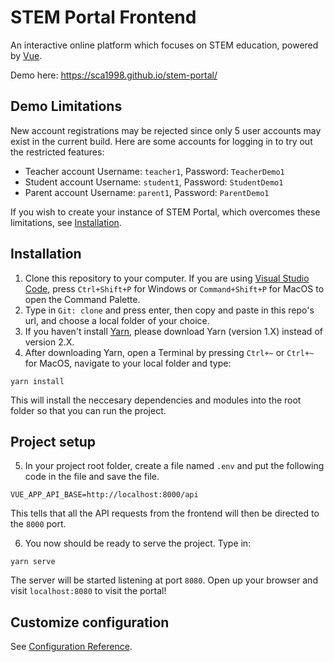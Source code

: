 # STEM Portal Frontend
An interactive online platform which focuses on STEM education, powered by [Vue](https://vuejs.org).

Demo here: https://sca1998.github.io/stem-portal/
## Demo Limitations
New account registrations may be rejected since only 5 user accounts may exist in the current build. Here are some accounts for logging in to try out the restricted features:
- Teacher account
 Username: `teacher1`, Password: `TeacherDemo1`
- Student account
 Username: `student1`, Password: `StudentDemo1`
- Parent account
 Username: `parent1`, Password: `ParentDemo1`
 
If you wish to create your instance of STEM Portal, which overcomes these limitations, see [Installation](https://github.com/sca1998/stem-portal/blob/master/README.md/#installation).
## Installation
1. Clone this repository to your computer. If you are using [Visual Studio Code](https://code.visualstudio.com/download), press `Ctrl+Shift+P` for Windows or `Command+Shift+P` for MacOS to open the Command Palette.
2. Type in `Git: clone` and press enter, then copy and paste in this repo's url, and choose a local folder of your choice.
3. If you haven't install [Yarn](https://classic.yarnpkg.com/en/docs/install/#mac-stable), please download Yarn (version 1.X) instead of version 2.X.
4. After downloading Yarn, open a Terminal by pressing `Ctrl+~` or `Ctrl+~` for MacOS, navigate to your local folder and type:
```
yarn install
```
This will install the neccesary dependencies and modules into the root folder so that you can run the project.
## Project setup
5. In your project root folder, create a file named `.env` and put the following code in the file and save the file.
```
VUE_APP_API_BASE=http://localhost:8000/api
```
This tells that all the API requests from the frontend will then be directed to the `8000` port.

6. You now should be ready to serve the project. Type in:
```
yarn serve
```
The server will be started listening at port `8080`. Open up your browser and visit `localhost:8080` to visit the portal!

## Customize configuration
See [Configuration Reference](https://cli.vuejs.org/config/).
